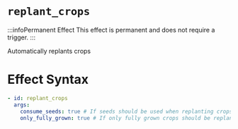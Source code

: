 # `replant_crops`
:::infoPermanent Effect
This effect is permanent and does not require a trigger.
:::

Automatically replants crops

# Effect Syntax
```yaml
- id: replant_crops
  args:
    consume_seeds: true # If seeds should be used when replanting crops
    only_fully_grown: true # If only fully grown crops should be replanted
```